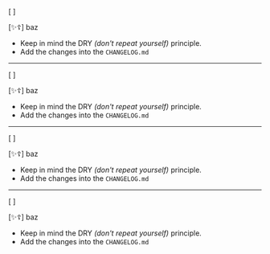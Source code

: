 [ ]

[✨☦️] baz

-   Keep in mind the DRY _(don't repeat yourself)_ principle.
-   Add the changes into the `CHANGELOG.md`

---

[ ]

[✨☦️] baz

-   Keep in mind the DRY _(don't repeat yourself)_ principle.
-   Add the changes into the `CHANGELOG.md`

---

[ ]

[✨☦️] baz

-   Keep in mind the DRY _(don't repeat yourself)_ principle.
-   Add the changes into the `CHANGELOG.md`

---

[ ]

[✨☦️] baz

-   Keep in mind the DRY _(don't repeat yourself)_ principle.
-   Add the changes into the `CHANGELOG.md`